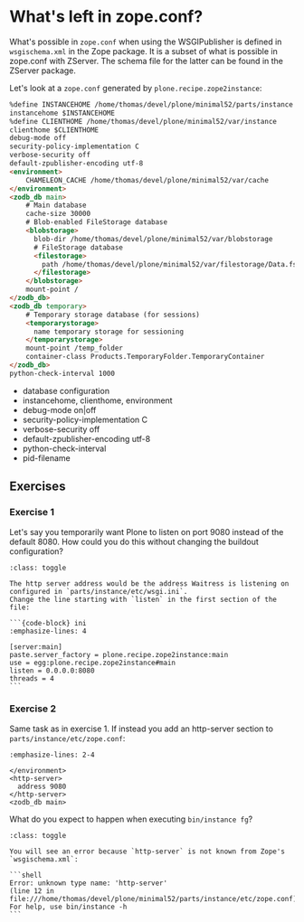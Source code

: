 # What's left in zope.conf?

What's possible in `zope.conf` when using the WSGIPublisher is defined in `wsgischema.xml` in the Zope package.
It is a subset of what is possible in zope.conf with ZServer.
The schema file for the latter can be found in the ZServer package.

Let's look at a `zope.conf` generated by `plone.recipe.zope2instance`:

```html
%define INSTANCEHOME /home/thomas/devel/plone/minimal52/parts/instance
instancehome $INSTANCEHOME
%define CLIENTHOME /home/thomas/devel/plone/minimal52/var/instance
clienthome $CLIENTHOME
debug-mode off
security-policy-implementation C
verbose-security off
default-zpublisher-encoding utf-8
<environment>
    CHAMELEON_CACHE /home/thomas/devel/plone/minimal52/var/cache
</environment>
<zodb_db main>
    # Main database
    cache-size 30000
    # Blob-enabled FileStorage database
    <blobstorage>
      blob-dir /home/thomas/devel/plone/minimal52/var/blobstorage
      # FileStorage database
      <filestorage>
        path /home/thomas/devel/plone/minimal52/var/filestorage/Data.fs
      </filestorage>
    </blobstorage>
    mount-point /
</zodb_db>
<zodb_db temporary>
    # Temporary storage database (for sessions)
    <temporarystorage>
      name temporary storage for sessioning
    </temporarystorage>
    mount-point /temp_folder
    container-class Products.TemporaryFolder.TemporaryContainer
</zodb_db>
python-check-interval 1000
```

- database configuration
- instancehome, clienthome, environment
- debug-mode on|off
- security-policy-implementation C
- verbose-security off
- default-zpublisher-encoding utf-8
- python-check-interval
- pid-filename

## Exercises

### Exercise 1

Let's say you temporarily want Plone to listen on port 9080 instead of the default 8080.
How could you do this without changing the buildout configuration?

````{admonition} Solution
:class: toggle

The http server address would be the address Waitress is listening on configured in `parts/instance/etc/wsgi.ini`.
Change the line starting with `listen` in the first section of the file:

```{code-block} ini
:emphasize-lines: 4

[server:main]
paste.server_factory = plone.recipe.zope2instance:main
use = egg:plone.recipe.zope2instance#main
listen = 0.0.0.0:8080
threads = 4
```
````

### Exercise 2

Same task as in exercise 1. If instead you add an http-server section to `parts/instance/etc/zope.conf`:

```{code-block} html
:emphasize-lines: 2-4

</environment>
<http-server>
  address 9080
</http-server>
<zodb_db main>
```

What do you expect to happen when executing `bin/instance fg`?

````{admonition} Solution
:class: toggle

You will see an error because `http-server` is not known from Zope's `wsgischema.xml`:

```shell
Error: unknown type name: 'http-server'
(line 12 in file:///home/thomas/devel/plone/minimal52/parts/instance/etc/zope.conf)
For help, use bin/instance -h
```
````

